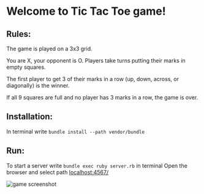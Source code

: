 # Welcome to Tic Tac Toe game!

## Rules:

The game is played on a 3x3 grid.

You are X, your opponent is O. Players take turns putting their marks in empty squares.

The first player to get 3 of their marks in a row (up, down, across, or diagonally) is the winner.

If all 9 squares are full and no player has 3 marks in a row, the game is over.

## Installation:

In terminal write `bundle install --path vendor/bundle`

## Run:
To start a server write `bundle exec ruby server.rb` in terminal
Open the browser and select path [localhost:4567/](http://localhost:4567/)

![game screenshot](https://miro.medium.com/max/395/1*mIjIjWIUc45MQjLDVkOC-w.png)